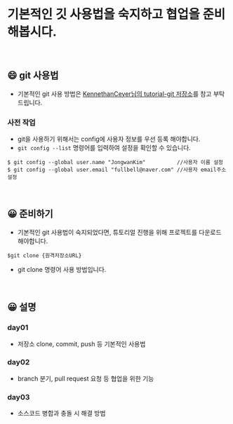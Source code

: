 # 기본적인 깃 사용법을 숙지하고 협업을 준비해봅시다.

<br>  

## :smile: git 사용법

- 기본적인 git 사용 방법은 [KennethanCeyer님의 tutorial-git 저장소](https://github.com/KennethanCeyer/tutorial-git)를 참고 부탁드립니다.

### 사전 작업
- git을 사용하기 위해서는 config에 사용자 정보를 우선 등록 해야합니다.
- ``` git config --list ``` 명령어를 입력하여 설정을 확인할 수 있습니다.
```
$ git config --global user.name "JongwanKim"          //사용자 이름 설정
$ git config --global user.email "fullbell@naver.com" //사용자 email주소 설정
```

<br>

## 😀 준비하기
- 기본적인 git 사용법이 숙지되었다면, 튜토리얼 진행을 위해 프로젝트를 다운로드 해야합니다.
```
$git clone {원격저장소URL}
```
- git clone 명령어 사용 방법입니다.



<br>

## 😀 설명
### day01
- 저장소 clone, commit, push 등 기본적인 사용법
### day02
- branch 분기, pull request 요청 등 협업을 위한 기능
### day03
- 소스코드 병합과 충돌 시 해결 방법


